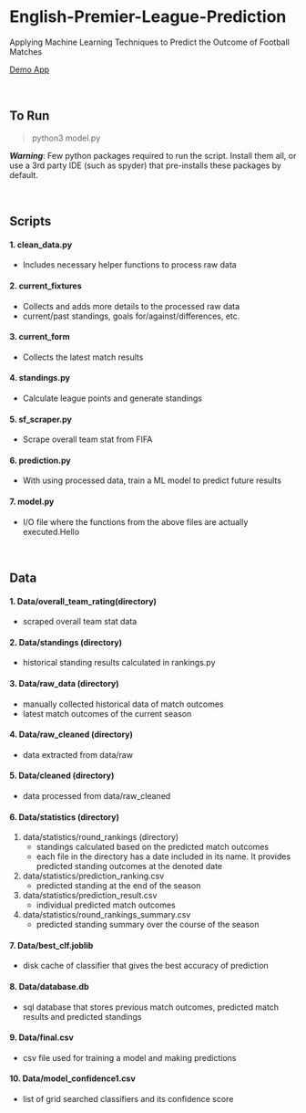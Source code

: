 # English-Premier-League-Prediction
Applying Machine Learning Techniques to Predict the Outcome of Football Matches


[Demo App](https://conor-prem-league-predictor.herokuapp.com/)


&nbsp;
&nbsp;


## To Run
> python3 model.py

***Warning***: Few python packages required to run the script. Install them all, or use a 3rd party IDE (such as spyder) that pre-installs these packages by default.


&nbsp;
&nbsp;

## Scripts
#### 1. clean_data.py
- Includes necessary helper functions to process raw data
#### 2. current_fixtures
- Collects and adds more details to the processed raw data
- current/past standings, goals for/against/differences, etc.
#### 3. current_form
- Collects the latest match results
#### 4. standings.py
- Calculate league points and generate standings
#### 5. sf_scraper.py
- Scrape overall team stat from FIFA
#### 6. prediction.py
- With using processed data, train a ML model to predict future results
#### 7. model.py
- I/O file where the functions from the above files are actually executed.Hello

&nbsp;
&nbsp;



## Data
#### 1. Data/overall_team_rating(directory)
- scraped overall team stat data
#### 2. Data/standings (directory)
- historical standing results calculated in rankings.py
#### 3. Data/raw_data (directory)
- manually collected historical data of match outcomes
- latest match outcomes of the current season
#### 4. Data/raw_cleaned (directory)
- data extracted from data/raw
#### 5. Data/cleaned (directory)
- data processed from data/raw_cleaned
#### 6. Data/statistics (directory)
1. data/statistics/round_rankings (directory)
	- standings calculated based on the predicted match outcomes
	- each file in the directory has a date included in its name. It provides predicted standing outcomes at the denoted date
2. data/statistics/prediction_ranking.csv
	- predicted standing at the end of the season
3. data/statistics/prediction_result.csv
	- individual predicted match outcomes
4. data/statistics/round_rankings_summary.csv
	- predicted standing summary over the course of the season
#### 7. Data/best_clf.joblib
- disk cache of classifier that gives the best accuracy of prediction
#### 8. Data/database.db
- sql database that stores previous match outcomes, predicted match results and predicted standings
#### 9. Data/final.csv
- csv file used for training a model and making predictions
#### 10. Data/model_confidence1.csv
- list of grid searched classifiers and its confidence score



